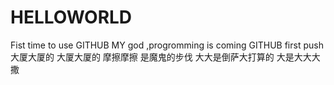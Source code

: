 # HELLOWORLD
Fist time to use GITHUB
MY god ,progromming is coming
GITHUB first push
大厦大厦的
大厦大厦的
摩擦摩擦
是魔鬼的步伐
大大是倒萨大打算的
大是大大大撒
